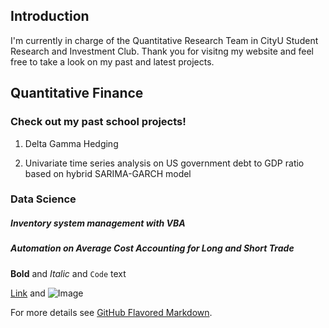 ## Introduction

I'm currently in charge of the Quantitative Research Team in CityU Student Research and Investment Club. Thank you for visitng my website and feel free to take a look on my past and latest projects.

## Quantitative Finance


### Check out my past school projects!
1. Delta Gamma Hedging 

2. Univariate time series analysis on US government debt to GDP ratio based on hybrid SARIMA-GARCH model




### Data Science 
##### Inventory system management with VBA

##### Automation on  Average Cost Accounting for Long and Short Trade



**Bold** and _Italic_ and `Code` text

[Link](url) and ![Image](src)


For more details see [GitHub Flavored Markdown](https://guides.github.com/features/mastering-markdown/).
